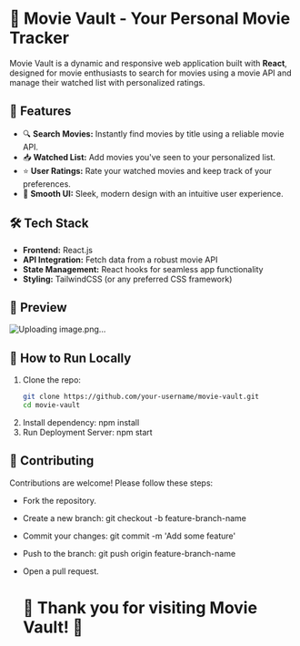 # 🎥 Movie Vault - Your Personal Movie Tracker  

Movie Vault is a dynamic and responsive web application built with **React**, designed for movie enthusiasts to search for movies using a movie API and manage their watched list with personalized ratings.

## 🚀 Features  
- 🔍 **Search Movies:** Instantly find movies by title using a reliable movie API.  
- 📥 **Watched List:** Add movies you've seen to your personalized list.  
- ⭐ **User Ratings:** Rate your watched movies and keep track of your preferences.  
- 🎨 **Smooth UI:** Sleek, modern design with an intuitive user experience.

## 🛠️ Tech Stack  
- **Frontend:** React.js  
- **API Integration:** Fetch data from a robust movie API  
- **State Management:** React hooks for seamless app functionality  
- **Styling:** TailwindCSS (or any preferred CSS framework)  

## 📸 Preview  
![Uploading image.png…]()
  

## 🏁 How to Run Locally  

1. Clone the repo:  
   ```bash
   git clone https://github.com/your-username/movie-vault.git
   cd movie-vault
2. Install dependency:
     npm install
3. Run Deployment Server:
     npm start
## 🌟 Contributing
Contributions are welcome! Please follow these steps:

- Fork the repository.
- Create a new branch: git checkout -b feature-branch-name
- Commit your changes: git commit -m 'Add some feature'
- Push to the branch: git push origin feature-branch-name
- Open a pull request.

  # 💖 Thank you for visiting Movie Vault! 🎉
